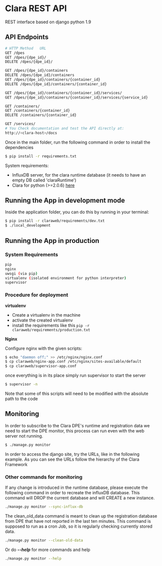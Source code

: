 
# Clara REST API

REST interface based on django python 1.9

## API Endpoints

```sh
# HTTP Method	URL
GET /dpes
GET /dpes/{dpe_id}/
DELETE /dpes/{dpe_id}/

GET /dpes/{dpe_id}/containers
DELETE /dpes/{dpe_id}/containers
GET	/dpes/{dpe_id}/containers/{container_id}
DELETE /dpes/{dpe_id}/containers/{container_id}

GET /dpes/{dpe_id}/containers/{container_id}/services/
GET /dpes/{dpe_id}/containers/{container_id}/services/{service_id}

GET	/containers/
GET	/containers/{container_id}
DELETE /containers/{container_id}

GET	/services/
# You Check documentation and test the API directly at:
http://<clara-host>/docs
```


Once in the main folder, run the following command in order to install the dependencies

```sh
$ pip install -r requirements.txt
```

System requirements:

- InfluxDB server, for the clara runtime database (it needs to have an empty DB called 'claraRuntime')
- Clara for python (>=2.0.6) [here](https://github.com/JeffersonLab/clara-python/)

## Running the App in development mode
Inside the application folder, you can do this by running in your terminal:

```sh
$ pip install -r claraweb/requirements/dev.txt
$ ./local_development
```

## Running the App in production

### System Requirements

```sh
pip
nginx
uwsgi (via pip)
virtualenv (isolated environment for python interpreter)
supervisor
```

### Procedure for deployment

__virtualenv__
* Create a virtualenv in the machine
* activate the created virtualenv
* install the requirements like this ```pip -r claraweb/requirements/production.txt```


__Nginx__

Configure nginx with the given scripts:

```sh
$ echo "daemon off;" >> /etc/nginx/nginx.conf
$ cp claraweb/nginx-app.conf /etc/nginx/sites-available/default
$ cp claraweb/supervisor-app.conf
```
once everything is in its place simply run supervisor to start the server

```sh
$ supervisor -n
```

Note that some of this scripts will need to be modified with the absolute path to the code

## Monitoring
In order to subscribe to the Clara DPE's runtime and registration data we need to start the DPE monitor, this process can run even with the web server not running.

```sh
$ ./manage.py monitor
```

In order to access the django site, try the URLs, like in the following example. As you can see the URLs follow the hierarchy of the Clara Framework

### Other commands for monitoring

If any change is introduced in the runtime database, please execute the following command in order to recreate the influxDB database. This command will DROP the current database and will CREATE a new instance.

```sh
./manage.py monitor --sync-influx-db
```
The clean_old_data command is meant to clean up the registration database from DPE that have not reported in the last ten minutes. This command is supposed to run as a cron Job, so it is regularly checking currently stored data.

```sh
./manage.py monitor --clean-old-data
```

Or do ***--help*** for more commands and help

```sh
./manage.py monitor --help
```